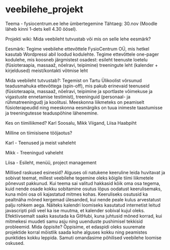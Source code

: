# veebilehe_projekt

Teema - fysiocentrum.ee lehe ümbertegemine Tähtaeg: 30.nov (Moodle läheb kinni 1-dets kell 4.30 öösel).

Projekti wiki: Mida veebileht tutvustab või mis on selle lehe eesmärk?

Eesmärk: Tegime veebilehe ettevõttele FysioCentrum OÜ, mis hetkel kasutab Wordpressi abil loodud kodulehte. Tegime ettevõttele one-pager kodulehe, mis koosneb järgmistest osadest: esileht teenuste loetelu (füsioteraapia, massaaž, nõelravi, teipimine) treeningute leht (kalender + kirjeldused) meist/kontakti võtmise leht

Mida veebileht tutvustab?: Tegemist on Tartu Ülikoolist võrsunud teadusmahuka ettevõttega (spin-off), mis pakub erinevaid teenuseid (füsioteraapia, massaaž, nõelravi, teipimine ja sportlaste võimekuse ja vigastuste ennetamise testimist), treeninguid (personaal- ja rühmatreeningud) ja koolitusi. Meeskonna liikmeteks on peamiselt füsioterapeudid ning meeskonna eesmärgiks on tuua inimeste taastumisse ja treeningutesse teaduspõhine lähenemine.

Kes on tiimiliikmed? Karl Soosalu, Mikk Viigand, Liisa Haabpiht

Milline on tiimisisene tööjaotus?

Karl - Teenused ja meist vaheleht

Mikk - Treeningud vaheleht

Liisa - Esileht, menüü, project management

Millised raskused esinesid? Alguses oli natukene keeruline leida huvitavat ja sobivat teemat, millest veebilehe tegemine oleks kõigile tiimi liikmetele põnevust pakkunud. Kui teema sai valitud hakkasid kõik oma osa tegema, kuid nende osade kokku sobitamine osutus lõpus oodatust keerulisemaks, kuna mõni osa oli kajastatud mitmes kohas. Keeruliseks osutusid ka pealtnäha mõned kergemad ülesanded, kui nende peale kulus arvestatust palju rohkem aega. Näiteks kalendri loomiseks kasutatud internetist leitud javascripti pidi veel ka ise muutma, et kalender sobival kujul oleks. Efektiivsemalt saaks kasutada ka GitHubi, kuna juhtusid mõned korrad, kui mitmekesi muudeti samu asju ning uuenduste pushimisel tekkisid probleemid. Mida õppisite? Õppisime, et edaspidi oleks suuremate projektide korral mõistlik saada kohe alguses kokku ning peamistes punktides kokku leppida. Samuti omandasime põhilised veebilehe loomise oskused.
